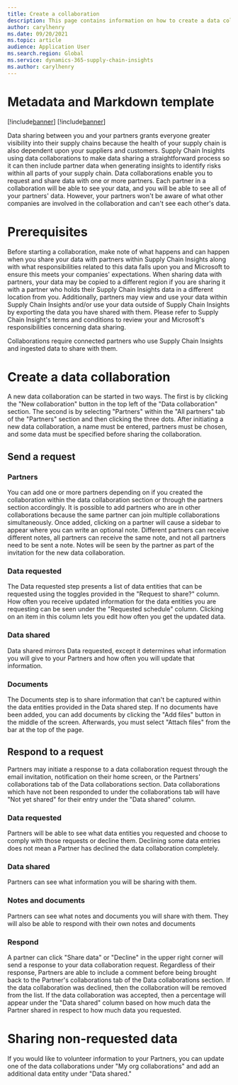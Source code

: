 ```yaml
---
title: Create a collaboration
description: This page contains information on how to create a data collaboration.
author: carylhenry
ms.date: 09/20/2021
ms.topic: article
audience: Application User
ms.search.region: Global
ms.service: dynamics-365-supply-chain-insights
ms.author: carylhenry
---
```


# Metadata and Markdown template

[!include[banner](includes/banner.md)]
[!include[banner](includes/preview-banner.md)]

Data sharing between you and your partners grants everyone greater visibility into their supply chains because the health of your supply chain is also dependent upon your suppliers and customers. Supply Chain Insights using data collaborations to make data sharing a straightforward process so it can then include partner data when generating insights to identify risks within all parts of your supply chain. Data collaborations enable you to request and share data with one or more partners.  Each partner in a collaboration will be able to see your data, and you will be able to see all of your partners' data. However, your partners won't be aware of what other companies are involved in the collaboration and can't see each other's data.


# Prerequisites

Before starting a collaboration, make note of what happens and can happen when you share your data with partners within Supply Chain Insights along with what responsibilities related to this data falls upon you and Microsoft to ensure this meets your companies' expectations.  When sharing data with partners, your data may be copied to a different region if you are sharing it with a partner who holds their Supply Chain Insights data in a different location from you. Additionally, partners may view and use your data within Supply Chain Insights and/or use your data outside of Supply Chain Insights by exporting the data you have shared with them. Please refer to Supply Chain Insight's terms and conditions to review your and Microsoft's responsibilities concerning data sharing.

Collaborations require connected partners who use Supply Chain Insights and ingested data to share with them.


# Create a data collaboration
A new data collaboration can be started in two ways. The first is by clicking the "New collaboration" button in the top left of the "Data collaboration" section. The second is by selecting "Partners" within the "All partners" tab of the "Partners" section and then clicking the three dots. After initiating a new data collaboration, a name must be entered, partners must be chosen, and some data must be specified before sharing the collaboration.
 
 ## Send a request
 ### Partners
 You can add one or more partners depending on if you created the collaboration within the data collaboration section or through the partners section accordingly. It is possible to add partners who are in other collaborations because  the same partner can join multiple collaborations simultaneously. Once added, clicking on a partner will cause a sidebar to appear where you can write an optional note. Different partners can receive different notes, all partners can receive the same note, and not all partners need to be sent a note. Notes will be seen by the partner as part of the invitation for the new data collaboration.


 ### Data requested
The Data requested step presents a list of data entities that can be requested using the toggles provided in the "Request to share?" column. How often you receive updated information for the data entities you are requesting can be seen under the "Requested schedule" column.  Clicking on an item in this column lets you edit how often you get the updated data.

### Data shared
Data shared mirrors Data requested, except it determines what information you will give to your Partners and how often you will update that information.

### Documents
The Documents step is to share information that can't be captured within the data entities provided in the Data shared step. If no documents have been added, you can add documents by clicking the "Add files" button in the middle of the screen. Afterwards, you must select "Attach files" from the bar at the top of the page.

## Respond to a request
Partners may initiate a response to a data collaboration request through the email invitation, notification on their home screen, or the Partners' collaborations tab of the Data collaborations section. Data collaborations which have not been responded to under the collaborations tab will have "Not yet shared" for their entry under the "Data shared" column. 

### Data requested
Partners will be able to see what data entities you requested and choose to comply with those requests or decline them. Declining some data entries does not mean a Partner has declined the data collaboration completely.

### Data shared
Partners can see what information you will be sharing with them.

### Notes and documents
Partners can see what notes and documents you will share with them. They will also be able to respond with their own notes and documents

### Respond
A partner can click "Share data" or "Decline" in the upper right corner will send a response to your data collaboration request. Regardless of their response, Partners are able to include a comment before being brought back to the Partner's collaborations tab of the Data collaborations section. If the data collaboration was declined, then the collaboration will be removed from the list. If the data collaboration was accepted, then a percentage will appear under the "Data shared" column based on how much data the Partner shared in respect to how much data you requested.

# Sharing non-requested data
If you would like to volunteer information to your Partners, you can update one of the data collaborations under "My org collaborations" and add an additional data entity under "Data shared."
